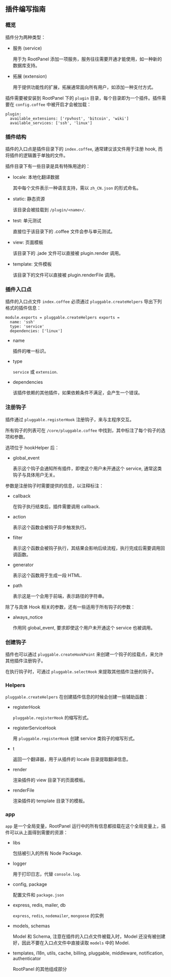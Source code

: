 ## 插件编写指南

### 概览
插件分为两种类型：

* 服务 (service)

    用于为 RootPanel 添加一项服务，服务往往需要开通才能使用，如一种新的数据库支持。

* 拓展 (extension)

    用于提供功能性的扩展，拓展通常面向所有用户，如添加一种支付方式。

插件需要被安装到 RootPanel 下的 `plugin` 目录，每个目录即为一个插件。插件需要在 `config.coffee` 中被开启才会被加载：

    plugin:
      available_extensions: ['rpvhost', 'bitcoin', 'wiki']
      available_services: ['ssh', 'linux']

### 插件结构
插件的入口点是插件目录下的 `index.coffee`, 通常建议该文件用于注册 hook, 而将插件的逻辑置于单独的文件。

插件目录下有一些目录是具有特殊用途的：

* locale: 本地化翻译数据

    其中每个文件表示一种语言支持，需以 `zh_CN.json` 的形式命名。

* static: 静态资源

    该目录会被挂载到 `/plugin/<name>/`.

* test: 单元测试

    直接位于该目录下的 .coffee 文件会参与单元测试。

* view: 页面模板

    该目录下的 .jade 文件可以直接被 plugin.render 调用。

* template: 文件模板

    该目录下的文件可以直接被 plugin.renderFile 调用。

### 插件入口点
插件的入口点文件 `index.coffee` 必须通过 `pluggable.createHelpers` 导出下列格式的插件信息：

    module.exports = pluggable.createHelpers exports =
      name: 'ssh'
      type: 'service'
      dependencies: ['linux']

* name

    插件的唯一标识。

* type

    `service` 或 `extension`.

* dependencies

    该插件依赖的其他插件，如果依赖条件不满足，会产生一个错误。

### 注册钩子
插件通过 `pluggable.registerHook` 注册钩子，来与主程序交互。

所有钩子的列表可在 `/core/pluggable.coffee` 中找到，其中标注了每个钩子的选项和参数。

选项位于 hookHelper 后：

* global_event

    表示这个钩子会通知所有插件，即使这个用户未开通这个 service, 通常这类钩子与具体用户无关。

参数是注册钩子时需要提供的信息，以注释标注：

* callback

    在钩子执行结束后，插件需要调用 callback.

* action

    表示这个函数会被钩子异步触发执行。

* filter

    表示这个函数会被钩子执行，其结果会影响后续流程，执行完成后需要调用回调函数。

* generator

    表示这个函数用于生成一段 HTML.

* path

    表示这是一个会用于前端，表示路径的字符串。

除了与具体 Hook 相关的参数，还有一些适用于所有钩子的参数：

* always_notice

    作用同 global_event, 要求即使这个用户未开通这个 service 也被调用。

### 创建钩子
插件也可以通过 `pluggable.createHookPoint` 来创建一个钩子的挂载点，来允许其他插件注册钩子。

在执行钩子时，可通过 `pluggable.selectHook` 来提取其他插件注册的钩子。

### Helpers
`pluggable.createHelpers` 在创建插件信息的时候会创建一些辅助函数：

* registerHook

    `pluggable.registerHook` 的缩写形式。

* registerServiceHook

    用 `pluggable.registerHook` 创建 service 类钩子的缩写形式。

* t

    返回一个翻译器，用于从插件的 locale 目录提取翻译信息。

* render

    渲染插件的 view 目录下的页面模板。

* renderFile

    渲染插件的 template 目录下的模板。

### app
`app` 是一个全局变量，RootPanel 运行中的所有信息都挂载在这个全局变量上，插件可以从上面得到需要的资源：

* libs

    包括被引入的所有 Node Package.

* logger

    用于打印日志，代替 `console.log`.

* config, package

    配置文件和 `package.json`

* express, redis, mailer, db

    `express`, `redis`, `nodemailer`, `mongoose` 的实例

* models, schemas

    Model 和 Schema, 注意在插件的入口点文件被载入时，Model 还没有被创建好，因此不要在入口点文件中直接读取 `models` 中的 Model.

* templates, i18n, utils, cache, billing, pluggable, middleware, notification, authenticator

    RootPanel 的其他组成部分
